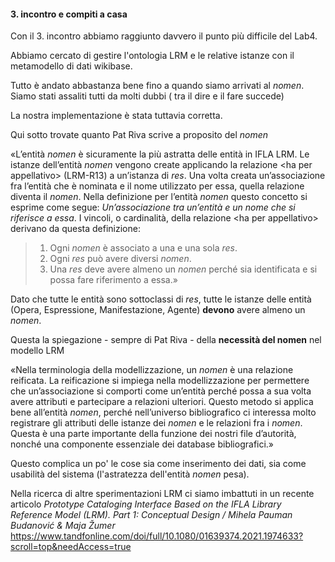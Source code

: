 #### 3. incontro e compiti a casa

Con  il 3. incontro abbiamo raggiunto davvero il punto più difficile del  Lab4. 

Abbiamo cercato di gestire l'ontologia LRM e le relative istanze con il  metamodello di dati wikibase.

Tutto è andato abbastanza bene fino a quando siamo arrivati al *nomen*. Siamo stati assaliti tutti da molti dubbi ( tra il dire e il fare succede)

La nostra implementazione è stata tuttavia corretta. 

Qui sotto trovate quanto Pat Riva scrive a proposito del *nomen*

«L’entità *nomen* è sicuramente la più astratta delle entità in IFLA LRM. Le istanze dell’entità *nomen* vengono create applicando la relazione \<ha per appellativo\> (LRM-R13) a un’istanza di *res*.
Una volta creata un’associazione fra l’entità che è nominata e il nome utilizzato per essa, quella relazione diventa il *nomen*. Nella definizione per l’entità *nomen* questo concetto si esprime come segue:
*Un’associazione tra un’entità e un nome che si riferisce a essa*.
I vincoli, o cardinalità, della relazione \<ha per appellativo\> derivano da questa definizione:
> 1. Ogni *nomen* è associato a una e una sola *res*.
> 2. Ogni *res* può avere diversi *nomen*.
> 3. Una *res* deve avere almeno un *nomen* perché sia identificata e si possa fare riferimento a essa.»

Dato che tutte le entità sono sottoclassi di *res*,  tutte le istanze delle entità  (Opera, Espressione, Manifestazione, Agente) **devono** avere almeno un *nomen*.

Questa la spiegazione - sempre di Pat Riva - della **necessità del nomen** nel modello LRM

«Nella terminologia della modellizzazione, un *nomen* è una
relazione reificata. La reificazione si impiega nella modellizzazione per permettere che un’associazione si comporti come un’entità perché possa a sua volta avere attributi e partecipare a relazioni ulteriori. Questo metodo si applica bene all’entità *nomen*, perché nell’universo bibliografico ci interessa molto registrare gli attributi
delle istanze dei *nomen* e le relazioni fra i *nomen*. Questa è una parte importante della funzione dei nostri file d’autorità, nonché una componente essenziale dei database bibliografici.»

Questo complica un po' le cose sia come inserimento dei dati, sia come usabilità del  sistema (l'astratezza dell'entità *nomen* pesa).

Nella ricerca di altre sperimentazioni LRM ci siamo imbattuti  in un  recente articolo *Prototype Cataloging Interface Based on the IFLA Library Reference Model (LRM). Part 1: Conceptual Design / Mihela Pauman Budanović & Maja Žumer*  <https://www.tandfonline.com/doi/full/10.1080/01639374.2021.1974633?scroll=top&needAccess=true>
